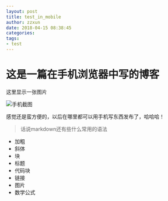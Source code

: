 ```yaml
---
layout: post
title: test_in_mobile
author: zzxun
date: 2018-04-15 08:38:45
categories:
tags:
- test
---
```


# 这是一篇在手机浏览器中写的博客
这里显示一张图片

![手机截图](/test-in-mobile/1.png)

感觉还是蛮方便的，以后在哪里都可以用手机写东西发布了，哈哈哈！

> 话说markdown还有些什么常用的语法
* 加粗
* 斜体
* 块
* 标题
* 代码块
* 链接
* 图片
* 数学公式

